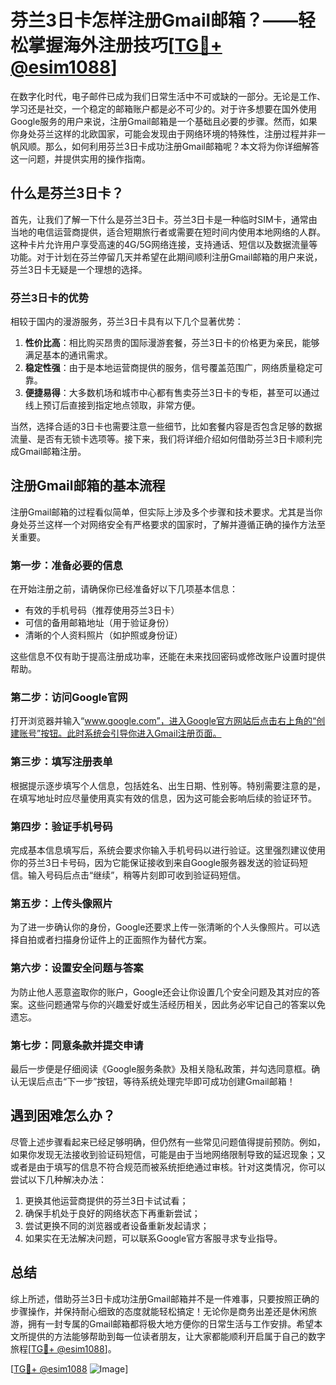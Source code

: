 # 芬兰3日卡怎样注册Gmail邮箱？——轻松掌握海外注册技巧[[TG💪+ @esim1088](https://t.me/s/esim1088)]

在数字化时代，电子邮件已成为我们日常生活中不可或缺的一部分。无论是工作、学习还是社交，一个稳定的邮箱账户都是必不可少的。对于许多想要在国外使用Google服务的用户来说，注册Gmail邮箱是一个基础且必要的步骤。然而，如果你身处芬兰这样的北欧国家，可能会发现由于网络环境的特殊性，注册过程并非一帆风顺。那么，如何利用芬兰3日卡成功注册Gmail邮箱呢？本文将为你详细解答这一问题，并提供实用的操作指南。

## 什么是芬兰3日卡？

首先，让我们了解一下什么是芬兰3日卡。芬兰3日卡是一种临时SIM卡，通常由当地的电信运营商提供，适合短期旅行者或需要在短时间内使用本地网络的人群。这种卡片允许用户享受高速的4G/5G网络连接，支持通话、短信以及数据流量等功能。对于计划在芬兰停留几天并希望在此期间顺利注册Gmail邮箱的用户来说，芬兰3日卡无疑是一个理想的选择。

### 芬兰3日卡的优势

相较于国内的漫游服务，芬兰3日卡具有以下几个显著优势：

1. **性价比高**：相比购买昂贵的国际漫游套餐，芬兰3日卡的价格更为亲民，能够满足基本的通讯需求。
2. **稳定性强**：由于是本地运营商提供的服务，信号覆盖范围广，网络质量稳定可靠。
3. **便捷易得**：大多数机场和城市中心都有售卖芬兰3日卡的专柜，甚至可以通过线上预订后直接到指定地点领取，非常方便。

当然，选择合适的3日卡也需要注意一些细节，比如套餐内容是否包含足够的数据流量、是否有无锁卡选项等。接下来，我们将详细介绍如何借助芬兰3日卡顺利完成Gmail邮箱注册。

## 注册Gmail邮箱的基本流程

注册Gmail邮箱的过程看似简单，但实际上涉及多个步骤和技术要求。尤其是当你身处芬兰这样一个对网络安全有严格要求的国家时，了解并遵循正确的操作方法至关重要。

### 第一步：准备必要的信息

在开始注册之前，请确保你已经准备好以下几项基本信息：

- 有效的手机号码（推荐使用芬兰3日卡）
- 可信的备用邮箱地址（用于验证身份）
- 清晰的个人资料照片（如护照或身份证）

这些信息不仅有助于提高注册成功率，还能在未来找回密码或修改账户设置时提供帮助。

### 第二步：访问Google官网

打开浏览器并输入“www.google.com”，进入Google官方网站后点击右上角的“创建账号”按钮。此时系统会引导你进入Gmail注册页面。

### 第三步：填写注册表单

根据提示逐步填写个人信息，包括姓名、出生日期、性别等。特别需要注意的是，在填写地址时应尽量使用真实有效的信息，因为这可能会影响后续的验证环节。

### 第四步：验证手机号码

完成基本信息填写后，系统会要求你输入手机号码以进行验证。这里强烈建议使用你的芬兰3日卡号码，因为它能保证接收到来自Google服务器发送的验证码短信。输入号码后点击“继续”，稍等片刻即可收到验证码短信。

### 第五步：上传头像照片

为了进一步确认你的身份，Google还要求上传一张清晰的个人头像照片。可以选择自拍或者扫描身份证件上的正面照作为替代方案。

### 第六步：设置安全问题与答案

为防止他人恶意盗取你的账户，Google还会让你设置几个安全问题及其对应的答案。这些问题通常与你的兴趣爱好或生活经历相关，因此务必牢记自己的答案以免遗忘。

### 第七步：同意条款并提交申请

最后一步便是仔细阅读《Google服务条款》及相关隐私政策，并勾选同意框。确认无误后点击“下一步”按钮，等待系统处理完毕即可成功创建Gmail邮箱！

## 遇到困难怎么办？

尽管上述步骤看起来已经足够明确，但仍然有一些常见问题值得提前预防。例如，如果你发现无法接收到验证码短信，可能是由于当地网络限制导致的延迟现象；又或者是由于填写的信息不符合规范而被系统拒绝通过审核。针对这类情况，你可以尝试以下几种解决办法：

1. 更换其他运营商提供的芬兰3日卡试试看；
2. 确保手机处于良好的网络状态下再重新尝试；
3. 尝试更换不同的浏览器或者设备重新发起请求；
4. 如果实在无法解决问题，可以联系Google官方客服寻求专业指导。

## 总结

综上所述，借助芬兰3日卡成功注册Gmail邮箱并不是一件难事，只要按照正确的步骤操作，并保持耐心细致的态度就能轻松搞定！无论你是商务出差还是休闲旅游，拥有一封专属的Gmail邮箱都将极大地方便你的日常生活与工作安排。希望本文所提供的方法能够帮助到每一位读者朋友，让大家都能顺利开启属于自己的数字旅程[[TG💪+ @esim1088](https://t.me/s/esim1088)]。

[[TG💪+ @esim1088](https://t.me/s/esim1088) ![Image](https://i.postimg.cc/4NQfJmqS/Snipaste-2025-05-13-00-14-12.png)]